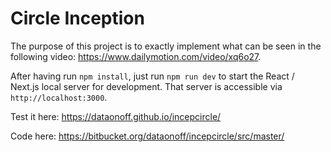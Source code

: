 # Circle Inception

The purpose of this project is to exactly implement what can be seen in the following
video: <https://www.dailymotion.com/video/xq6o27>.

After having run `npm install`, just run `npm run dev` to start the React / Next.js local server for
development. That server is accessible via `http://localhost:3000`.

Test it here: https://dataonoff.github.io/incepcircle/

Code here: https://bitbucket.org/dataonoff/incepcircle/src/master/

